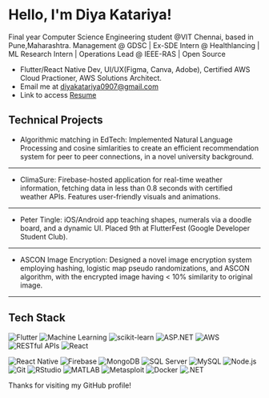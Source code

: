 #  Hello, I'm Diya Katariya!
Final year Computer Science Engineering student @VIT Chennai, based in Pune,Maharashtra. Management @ GDSC | Ex-SDE Intern @ Healthlancing | ML Research Intern | Operations Lead @ IEEE-RAS | Open Source

-  Flutter/React Native Dev, UI/UX(Figma, Canva, Adobe), Certified AWS Cloud Practioner, AWS Solutions Architect.
-  Email me at diyakatariya0907@gmail.com
-  Link to access [Resume](https://drive.google.com/file/d/1YYULWz23N-9i-CdHnlx6gETVcYMHlDD8/view?usp=sharing)

##  Technical Projects
- Algorithmic matching in EdTech: Implemented Natural Language Processing and cosine simlarities to create an
efficient recommendation system for peer to peer connections, in a novel university background.
---
- ClimaSure: Firebase-hosted application for real-time weather information, fetching
data in less than 0.8 seconds with certified weather APIs. Features user-friendly visuals and animations.
---
- Peter Tingle: iOS/Android app teaching shapes, numerals via a doodle board, and a dynamic
UI. Placed 9th at FlutterFest (Google Developer Student Club).
---
- ASCON Image Encryption: Designed a novel image encryption system employing hashing, logistic map pseudo
randomizations, and ASCON algorithm, with the encrypted image having < 10% similarity to original image.
---


##  Tech Stack
![Flutter](https://img.shields.io/badge/-Flutter-02569B?logo=flutter&logoColor=white&style=flat)
![Machine Learning](https://img.shields.io/badge/-Machine%20Learning-FF6F61?style=flat)
![scikit-learn](https://img.shields.io/badge/-scikit--learn-F7931E?style=flat)
![ASP.NET](https://img.shields.io/badge/-ASP.NET-5C2D91?logo=dot-net&logoColor=white&style=flat)
![AWS](https://img.shields.io/badge/-AWS-232F3E?logo=amazon-aws&logoColor=white&style=flat)
![RESTful APIs](https://img.shields.io/badge/-RESTful%20APIs-61DAFB?style=flat)
![React](https://img.shields.io/badge/-React-61DAFB?logo=react&logoColor=black&style=flat)

![React Native](https://img.shields.io/badge/-React%20Native-61DAFB?style=flat)
![Firebase](https://img.shields.io/badge/-Firebase-FFCA28?logo=firebase&logoColor=black&style=flat)
![MongoDB](https://img.shields.io/badge/-MongoDB-47A248?logo=mongodb&logoColor=white&style=flat)
![SQL Server](https://img.shields.io/badge/-SQL%20Server-CC2927?logo=microsoft-sql-server&logoColor=white&style=flat)
![MySQL](https://img.shields.io/badge/-MySQL-4479A1?logo=mysql&logoColor=white&style=flat)
![Node.js](https://img.shields.io/badge/-Node.js-339933?logo=node.js&logoColor=white&style=flat)
![Git](https://img.shields.io/badge/-Git-F05032?logo=git&logoColor=white&style=flat)
![RStudio](https://img.shields.io/badge/-RStudio-75AADB?logo=rstudio&logoColor=white&style=flat)
![MATLAB](https://img.shields.io/badge/-MATLAB-0076A8?logo=mathworks&logoColor=white&style=flat)
![Metasploit](https://img.shields.io/badge/-Metasploit-E65950?logo=metasploit&logoColor=white&style=flat)
![Docker](https://img.shields.io/badge/-Docker-2496ED?logo=docker&logoColor=white&style=flat)
![.NET](https://img.shields.io/badge/-.NET-512BD4?logo=dot-net&logoColor=white&style=flat)






Thanks for visiting my GitHub profile!
